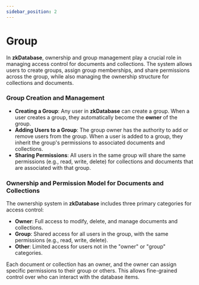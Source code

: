 ```yaml
---
sidebar_position: 2
---
```


# Group

In **zkDatabase**, ownership and group management play a crucial role in managing access control for documents and collections. The system allows users to create groups, assign group memberships, and share permissions across the group, while also managing the ownership structure for collections and documents.

### Group Creation and Management

- **Creating a Group**: Any user in **zkDatabase** can create a group. When a user creates a group, they automatically become the **owner** of the group.
- **Adding Users to a Group**: The group owner has the authority to add or remove users from the group. When a user is added to a group, they inherit the group's permissions to associated documents and collections.
- **Sharing Permissions**: All users in the same group will share the same permissions (e.g., read, write, delete) for collections and documents that are associated with that group.

### **Ownership and Permission Model for Documents and Collections**

The ownership system in **zkDatabase** includes three primary categories for access control:

- **Owner**: Full access to modify, delete, and manage documents and collections.
- **Group**: Shared access for all users in the group, with the same permissions (e.g., read, write, delete).
- **Other**: Limited access for users not in the "owner" or "group" categories.

Each document or collection has an owner, and the owner can assign specific permissions to their group or others. This allows fine-grained control over who can interact with the database items.
